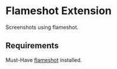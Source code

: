 # Flameshot Extension

Screenshots using flameshot.

## Requirements

Must-Have [flameshot](https://github.com/flameshot-org/flameshot) installed.